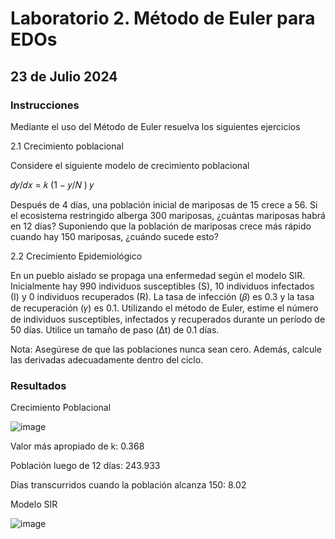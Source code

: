 # Laboratorio 2. Método de Euler para EDOs
## 23 de Julio 2024
### Instrucciones
Mediante el uso del Método de Euler resuelva los siguientes ejercicios

2.1 Crecimiento poblacional

Considere el siguiente modelo de crecimiento poblacional

𝑑𝑦/𝑑𝑥 = 𝑘 (1 − 𝑦/𝑁 ) 𝑦

Después de 4 días, una población inicial de mariposas de 15 crece a 56. Si el ecosistema restringido alberga 300
mariposas, ¿cuántas mariposas habrá en 12 días? Suponiendo que la población de mariposas crece más rápido
cuando hay 150 mariposas, ¿cuándo sucede esto?

2.2 Crecimiento Epidemiológico

En un pueblo aislado se propaga una enfermedad según el modelo SIR. Inicialmente hay 990 individuos
susceptibles (S), 10 individuos infectados (I) y 0 individuos recuperados (R). La tasa de infección (𝛽) es 0.3 y la tasa
de recuperación (𝛾) es 0.1. Utilizando el método de Euler, estime el número de individuos susceptibles, infectados y
recuperados durante un período de 50 días. Utilice un tamaño de paso (Δt) de 0.1 días.

Nota: Asegúrese de que las poblaciones nunca sean cero. Además, calcule las derivadas adecuadamente dentro
del ciclo.

### Resultados
Crecimiento Poblacional

![image](https://github.com/user-attachments/assets/60020328-4cb7-49d4-9089-e75a4d40dabb)

Valor más apropiado de k: 0.368

Población luego de 12 días: 243.933

Días transcurridos cuando la población alcanza 150: 8.02

Modelo SIR

![image](https://github.com/user-attachments/assets/24f08e5b-c9ab-48e0-9118-1ed93671fb0a)
